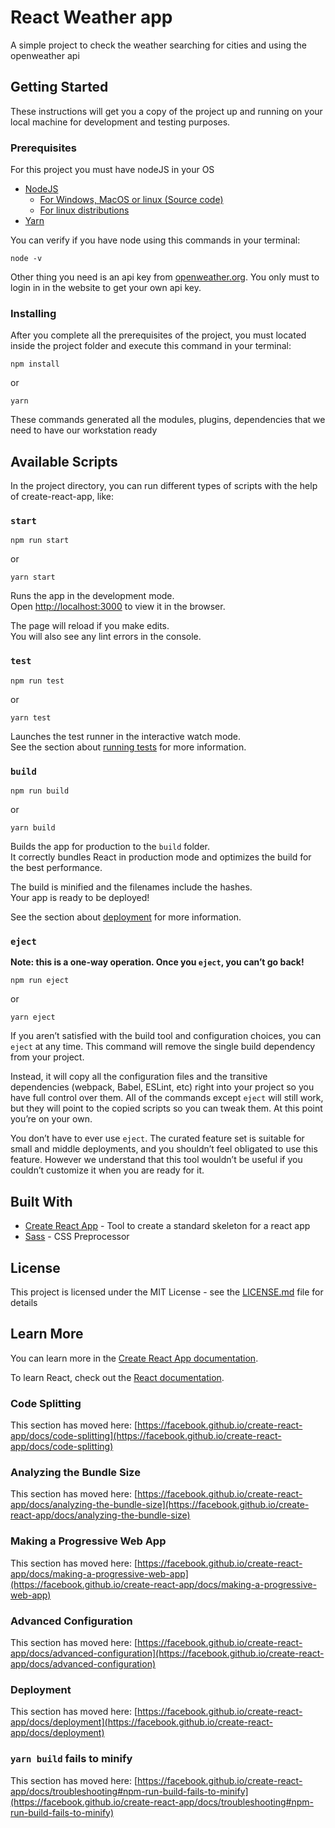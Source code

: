 # React Weather app

A simple project to check the weather searching for cities and using the openweather api

## Getting Started

These instructions will get you a copy of the project up and running on your local machine for development and testing purposes.

### Prerequisites

For this project you must have nodeJS in your OS

- [NodeJS](https://nodejs.org/es/)
    - [For Windows, MacOS or linux (Source code)](https://nodejs.org/es/download/)
    - [For linux distributions](https://nodejs.org/es/download/package-manager/)
- [Yarn](https://yarnpkg.com/en/docs/install#debian-stable)

You can verify if you have node using this commands in your terminal:

```
node -v
```

Other thing you need is an api key from [openweather.org](https://openweathermap.org/). You only must to login in in the website to get your own api key.

### Installing

After you complete all the prerequisites of the project, you must located inside the project folder and execute this command in your terminal:

```
npm install
```

or

```
yarn
```

These commands generated all the modules, plugins, dependencies that we need to have our workstation ready

## Available Scripts

In the project directory, you can run different types of scripts with the help of create-react-app, like:

### `start`

```
npm run start
```
or

```
yarn start
```

Runs the app in the development mode.\
Open [http://localhost:3000](http://localhost:3000) to view it in the browser.

The page will reload if you make edits.\
You will also see any lint errors in the console.

### `test`

```
npm run test
```
or

```
yarn test
```

Launches the test runner in the interactive watch mode.\
See the section about [running tests](https://facebook.github.io/create-react-app/docs/running-tests) for more information.

### `build`

```
npm run build
```
or

```
yarn build
```

Builds the app for production to the `build` folder.\
It correctly bundles React in production mode and optimizes the build for the best performance.

The build is minified and the filenames include the hashes.\
Your app is ready to be deployed!

See the section about [deployment](https://facebook.github.io/create-react-app/docs/deployment) for more information.

### `eject`

**Note: this is a one-way operation. Once you `eject`, you can’t go back!**

```
npm run eject
```
or

```
yarn eject
```

If you aren’t satisfied with the build tool and configuration choices, you can `eject` at any time. This command will remove the single build dependency from your project.

Instead, it will copy all the configuration files and the transitive dependencies (webpack, Babel, ESLint, etc) right into your project so you have full control over them. All of the commands except `eject` will still work, but they will point to the copied scripts so you can tweak them. At this point you’re on your own.

You don’t have to ever use `eject`. The curated feature set is suitable for small and middle deployments, and you shouldn’t feel obligated to use this feature. However we understand that this tool wouldn’t be useful if you couldn’t customize it when you are ready for it.

## Built With

* [Create React App](https://github.com/facebook/create-react-app) - Tool to create a standard skeleton for a react app
* [Sass](https://sass-lang.com/) - CSS Preprocessor

## License

This project is licensed under the MIT License - see the [LICENSE.md](LICENSE.md) file for details


## Learn More

You can learn more in the [Create React App documentation](https://facebook.github.io/create-react-app/docs/getting-started).

To learn React, check out the [React documentation](https://reactjs.org/).

### Code Splitting

This section has moved here: [https://facebook.github.io/create-react-app/docs/code-splitting](https://facebook.github.io/create-react-app/docs/code-splitting)

### Analyzing the Bundle Size

This section has moved here: [https://facebook.github.io/create-react-app/docs/analyzing-the-bundle-size](https://facebook.github.io/create-react-app/docs/analyzing-the-bundle-size)

### Making a Progressive Web App

This section has moved here: [https://facebook.github.io/create-react-app/docs/making-a-progressive-web-app](https://facebook.github.io/create-react-app/docs/making-a-progressive-web-app)

### Advanced Configuration

This section has moved here: [https://facebook.github.io/create-react-app/docs/advanced-configuration](https://facebook.github.io/create-react-app/docs/advanced-configuration)

### Deployment

This section has moved here: [https://facebook.github.io/create-react-app/docs/deployment](https://facebook.github.io/create-react-app/docs/deployment)

### `yarn build` fails to minify

This section has moved here: [https://facebook.github.io/create-react-app/docs/troubleshooting#npm-run-build-fails-to-minify](https://facebook.github.io/create-react-app/docs/troubleshooting#npm-run-build-fails-to-minify)
